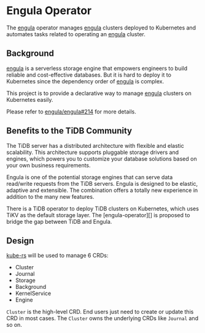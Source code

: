 # Engula Operator

The [engula][] operator manages [engula][] clusters deployed to Kubernetes and automates tasks related to operating an [engula][] cluster.

## Background

[engula][] is a serverless storage engine that empowers engineers to build reliable and cost-effective databases. But it is hard to deploy it to Kubernetes since the dependency order of [engula][] is complex. 

This project is to provide a declarative way to manage [engula][] clusters on Kubernetes easily. 

Please refer to [engula/engula#214](https://github.com/engula/engula/discussions/214) for more details.

## Benefits to the TiDB Community

The TiDB server has a distributed architecture with flexible and elastic scalability. This architecture supports pluggable storage drivers and engines, which powers you to customize your database solutions based on your own business requirements. 

Engula is one of the potential storage engines that can serve data read/write requests from the TiDB servers. Engula is designed to be elastic, adaptive and extensible. The combination offers a totally new experience in addition to the many new features.

There is a TiDB operator to deploy TiDB clusters on Kubernetes, which uses TiKV as the default storage layer. The [engula-operator][] is proposed to bridge the gap between TiDB and Engula.

## Design

[kube-rs] will be used to manage 6 CRDs:

- Cluster
- Journal
- Storage
- Background
- KernelService
- Engine

`Cluster` is the high-level CRD. End users just need to create or update this CRD in most cases. The `Cluster` owns the underlying CRDs like `Journal` and so on.

[kube-rs]: https://github.com/kube-rs/kube-rs
[engula]: https://github.com/engula/engula
